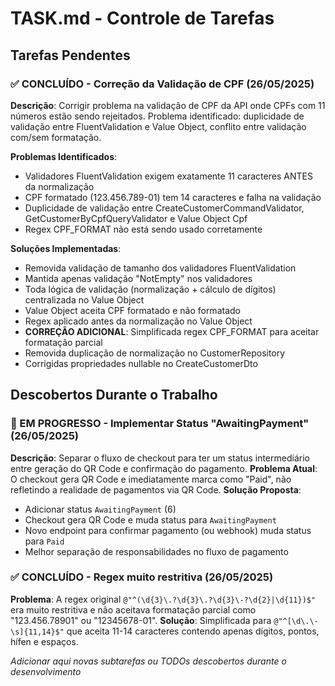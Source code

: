 # TASK.md - Controle de Tarefas

## Tarefas Pendentes

### ✅ CONCLUÍDO - Correção da Validação de CPF (26/05/2025)
**Descrição**: Corrigir problema na validação de CPF da API onde CPFs com 11 números estão sendo rejeitados. Problema identificado: duplicidade de validação entre FluentValidation e Value Object, conflito entre validação com/sem formatação.

**Problemas Identificados**:
- Validadores FluentValidation exigem exatamente 11 caracteres ANTES da normalização
- CPF formatado (123.456.789-01) tem 14 caracteres e falha na validação
- Duplicidade de validação entre CreateCustomerCommandValidator, GetCustomerByCpfQueryValidator e Value Object Cpf
- Regex CPF_FORMAT não está sendo usado corretamente

**Soluções Implementadas**:
- Removida validação de tamanho dos validadores FluentValidation
- Mantida apenas validação "NotEmpty" nos validadores
- Toda lógica de validação (normalização + cálculo de dígitos) centralizada no Value Object
- Value Object aceita CPF formatado e não formatado
- Regex aplicado antes da normalização no Value Object
- **CORREÇÃO ADICIONAL**: Simplificada regex CPF_FORMAT para aceitar formatação parcial
- Removida duplicação de normalização no CustomerRepository
- Corrigidas propriedades nullable no CreateCustomerDto

## Descobertos Durante o Trabalho

### 🔄 EM PROGRESSO - Implementar Status "AwaitingPayment" (26/05/2025)
**Descrição**: Separar o fluxo de checkout para ter um status intermediário entre geração do QR Code e confirmação do pagamento.
**Problema Atual**: O checkout gera QR Code e imediatamente marca como "Paid", não refletindo a realidade de pagamentos via QR Code.
**Solução Proposta**: 
- Adicionar status `AwaitingPayment` (6)
- Checkout gera QR Code e muda status para `AwaitingPayment`
- Novo endpoint para confirmar pagamento (ou webhook) muda status para `Paid`
- Melhor separação de responsabilidades no fluxo de pagamento

### ✅ CONCLUÍDO - Regex muito restritiva (26/05/2025)
**Problema**: A regex original `@"^(\d{3}\.?\d{3}\.?\d{3}\-?\d{2}|\d{11})$"` era muito restritiva e não aceitava formatação parcial como "123.456.78901" ou "12345678-01".
**Solução**: Simplificada para `@"^[\d\.\-\s]{11,14}$"` que aceita 11-14 caracteres contendo apenas dígitos, pontos, hífen e espaços.

*Adicionar aqui novas subtarefas ou TODOs descobertos durante o desenvolvimento*
